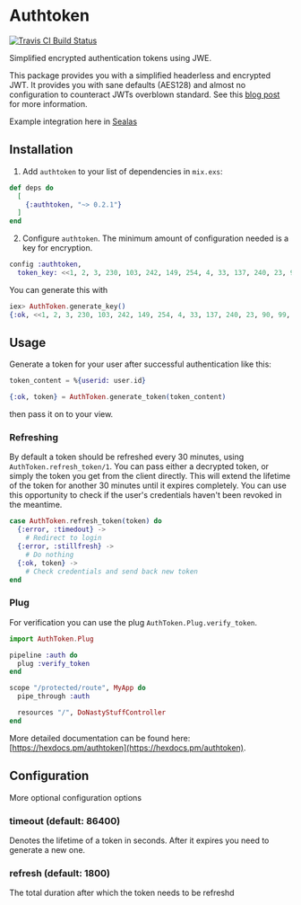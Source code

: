 # Authtoken

[![Travis CI Build Status](https://travis-ci.org/Brainsware/authtoken.svg?branch=master)](https://travis-ci.org/Brainsware/authtoken)

Simplified encrypted authentication tokens using JWE.

This package provides you with a simplified headerless and encrypted JWT. It provides you with sane defaults (AES128) and almost no configuration to counteract JWTs overblown standard. See this [blog post](https://sealas.at/blog/2017-12/tokens-cookies-and-sessions-an-auth-story-part-1/) for more information.

Example integration here in [Sealas](https://github.com/Brainsware/sealas)

## Installation

1. Add `authtoken` to your list of dependencies in `mix.exs`:

```elixir
def deps do
  [
    {:authtoken, "~> 0.2.1"}
  ]
end
```

2. Configure `authtoken`. The minimum amount of configuration needed is a key for encryption.

```elixir
config :authtoken,
  token_key: <<1, 2, 3, 230, 103, 242, 149, 254, 4, 33, 137, 240, 23, 90, 99, 250>>
```

You can generate this with

```elixir
iex> AuthToken.generate_key()
{:ok, <<1, 2, 3, 230, 103, 242, 149, 254, 4, 33, 137, 240, 23, 90, 99, 250>>}
```

## Usage

Generate a token for your user after successful authentication like this:

```elixir
token_content = %{userid: user.id}

{:ok, token} = AuthToken.generate_token(token_content)
```

then pass it on to your view.

### Refreshing

By default a token should be refreshed every 30 minutes, using `AuthToken.refresh_token/1`.
You can pass either a decrypted token, or simply the token you get from the client directly.
This will extend the lifetime of the token for another 30 minutes until it expires completely.
You can use this opportunity to check if the user's credentials haven't been revoked in the meantime.

```elixir
case AuthToken.refresh_token(token) do
  {:error, :timedout} ->
    # Redirect to login
  {:error, :stillfresh} ->
    # Do nothing
  {:ok, token} ->
    # Check credentials and send back new token
end
```

### Plug

For verification you can use the plug `AuthToken.Plug.verify_token`.

```elixir
import AuthToken.Plug

pipeline :auth do
  plug :verify_token
end

scope "/protected/route", MyApp do
  pipe_through :auth

  resources "/", DoNastyStuffController
end
```

More detailed documentation can be found here: [https://hexdocs.pm/authtoken](https://hexdocs.pm/authtoken).

## Configuration

More optional configuration options

### timeout (default: 86400)

Denotes the lifetime of a token in seconds. After it expires you need to generate a new one.

### refresh (default: 1800)

The total duration after which the token needs to be refreshd
